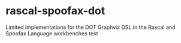 # rascal-spoofax-dot
Limited implementations for the DOT Graphviz DSL in the Rascal and Spoofax Language workbenches
test